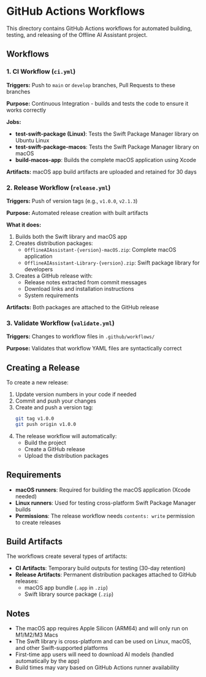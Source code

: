 # GitHub Actions Workflows

This directory contains GitHub Actions workflows for automated building, testing, and releasing of the Offline AI Assistant project.

## Workflows

### 1. CI Workflow (`ci.yml`)

**Triggers:** Push to `main` or `develop` branches, Pull Requests to these branches

**Purpose:** Continuous Integration - builds and tests the code to ensure it works correctly

**Jobs:**
- **test-swift-package (Linux)**: Tests the Swift Package Manager library on Ubuntu Linux
- **test-swift-package-macos**: Tests the Swift Package Manager library on macOS  
- **build-macos-app**: Builds the complete macOS application using Xcode

**Artifacts:** macOS app build artifacts are uploaded and retained for 30 days

### 2. Release Workflow (`release.yml`)

**Triggers:** Push of version tags (e.g., `v1.0.0`, `v2.1.3`)

**Purpose:** Automated release creation with built artifacts

**What it does:**
1. Builds both the Swift library and macOS app
2. Creates distribution packages:
   - `OfflineAIAssistant-{version}-macOS.zip`: Complete macOS application
   - `OfflineAIAssistant-Library-{version}.zip`: Swift package library for developers
3. Creates a GitHub release with:
   - Release notes extracted from commit messages
   - Download links and installation instructions
   - System requirements

**Artifacts:** Both packages are attached to the GitHub release

### 3. Validate Workflow (`validate.yml`)

**Triggers:** Changes to workflow files in `.github/workflows/`

**Purpose:** Validates that workflow YAML files are syntactically correct

## Creating a Release

To create a new release:

1. Update version numbers in your code if needed
2. Commit and push your changes
3. Create and push a version tag:
   ```bash
   git tag v1.0.0
   git push origin v1.0.0
   ```
4. The release workflow will automatically:
   - Build the project
   - Create a GitHub release
   - Upload the distribution packages

## Requirements

- **macOS runners**: Required for building the macOS application (Xcode needed)
- **Linux runners**: Used for testing cross-platform Swift Package Manager builds
- **Permissions**: The release workflow needs `contents: write` permission to create releases

## Build Artifacts

The workflows create several types of artifacts:

- **CI Artifacts**: Temporary build outputs for testing (30-day retention)
- **Release Artifacts**: Permanent distribution packages attached to GitHub releases:
  - macOS app bundle (`.app` in `.zip`)
  - Swift library source package (`.zip`)

## Notes

- The macOS app requires Apple Silicon (ARM64) and will only run on M1/M2/M3 Macs
- The Swift library is cross-platform and can be used on Linux, macOS, and other Swift-supported platforms
- First-time app users will need to download AI models (handled automatically by the app)
- Build times may vary based on GitHub Actions runner availability